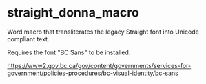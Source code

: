 # straight_donna_macro
Word macro that transliterates the legacy Straight font into Unicode compliant text.

Requires the font "BC Sans" to be installed.

https://www2.gov.bc.ca/gov/content/governments/services-for-government/policies-procedures/bc-visual-identity/bc-sans
